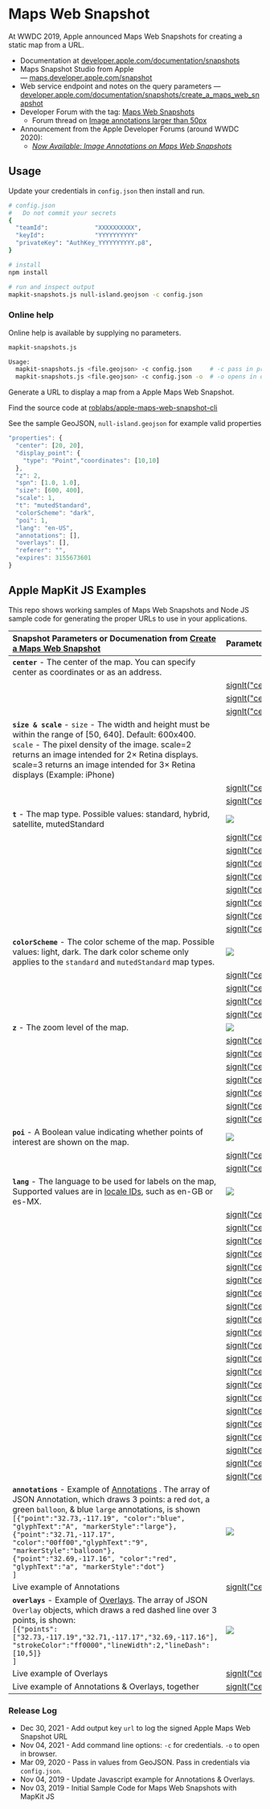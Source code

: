 # Maps Web Snapshot

At WWDC 2019, Apple announced Maps Web Snapshots for creating a static map from a URL.  

* Documentation at [developer.apple.com/documentation/snapshots](https://developer.apple.com/documentation/snapshots)
* Maps Snapshot Studio from Apple — [maps.developer.apple.com/snapshot](https://maps.developer.apple.com/snapshot)
* Web service endpoint and notes on the query parameters  — [developer.apple.com/documentation/snapshots/create_a_maps_web_snapshot](https://developer.apple.com/documentation/snapshots/create_a_maps_web_snapshot)
* Developer Forum with the tag: [Maps Web Snapshots](https://developer.apple.com/forums/tags/maps-web-snapshots)
  * Forum thread on [Image annotations larger than 50px](https://developer.apple.com/forums/thread/655042)
* Announcement from the Apple Developer Forums (around WWDC 2020):
  * [*Now Available: Image Annotations on Maps Web Snapshots*](https://developer.apple.com/forums/thread/649750)


## Usage

Update your credentials in `config.json` then install and run.

```bash
# config.json
#   Do not commit your secrets
{
  "teamId":             "XXXXXXXXXX",
  "keyId":              "YYYYYYYYYY"
  "privateKey": "AuthKey_YYYYYYYYYY.p8",
}
```

``` bash
# install
npm install

# run and inspect output
mapkit-snapshots.js null-island.geojson -c config.json
```

### Online help

Online help is available by supplying no parameters.

```bash
mapkit-snapshots.js
```

```bash
Usage:
  mapkit-snapshots.js <file.geojson> -c config.json     # -c pass in privateKey, teamId, keyId
  mapkit-snapshots.js <file.geojson> -c config.json -o  # -o opens in default browser
```

Generate a URL to display a map from a Apple Maps Web Snapshot.  

Find the source code at [roblabs/apple-maps-web-snapshot-cli](https://github.com/roblabs/apple-maps-web-snapshot-cli)

See the sample GeoJSON, `null-island.geojson` for example valid properties

``` Javascript
"properties": {
  "center": [20, 20],
  "display_point": {
    "type": "Point","coordinates": [10,10]
  },
  "z": 2,
  "spn": [1.0, 1.0],
  "size": [600, 400],
  "scale": 1,
  "t": "mutedStandard",
  "colorScheme": "dark",
  "poi": 1,
  "lang": "en-US",
  "annotations": [],
  "overlays": [],
  "referer": "",
  "expires": 3155673601
}
```

## Apple MapKit JS Examples

This repo shows working samples of Maps Web Snapshots and Node JS sample code for generating the proper URLs to use in your applications.

| Snapshot Parameters or Documenation from [Create a Maps Web Snapshot](https://developer.apple.com/documentation/snapshots/create_a_maps_web_snapshot#center) |  Parameter examples|
| :------------- | :------------- |
| **`center`** - The center of the map. You can specify center as coordinates or as an address.  |   |
|   |  [signIt(\"center=0,0\")](https://snapshot.apple-mapkit.com/api/v1/snapshot?center=0,0&teamId=J7V35W7ES8&keyId=VKGGG3L5BX&signature=_CQvIG7iQGN-0tiyqXAOBbjt0tInsepLNbCeO8sbhkdS7VLf2hDCdiQluSRTfmVcWLzABiqeK96YqgH2qYYOgA) |
|   |  [signIt(\"center=37.839622,-119.515182\")](https://snapshot.apple-mapkit.com/api/v1/snapshot?center=37.839622,-119.515182&teamId=J7V35W7ES8&keyId=VKGGG3L5BX&signature=vBLwprXb_BKv417xNjPFYtsVlwAO1jM_ywxa7AR5MoinYyMaWa3doXu9KD0kiDeUdx8bvFGavXggeFwKSlGKxA) |
|   |  [signIt(\"center=San%20Diego,%20California\")](https://snapshot.apple-mapkit.com/api/v1/snapshot?center=San%20Diego,%20California&teamId=J7V35W7ES8&keyId=VKGGG3L5BX&signature=t76FXl_bIIv9s9LabHtorewlx9UMDvsrCAo0UeSCKKUyKFjg3IhDu6n3ApaDrwwKj-86ANk1GjpDHSuE8Oh5jA) |
| **`size & scale`** - `size` - The width and height must be within the range of [50, 640]. Default: 600x400. `scale` - The pixel density of the image. scale=2 returns an image intended for 2× Retina displays. scale=3 returns an image intended for 3× Retina displays (Example: iPhone) |  |
|   |  [signIt(\"center=San%20Diego,%20California&scale=1\")](https://snapshot.apple-mapkit.com/api/v1/snapshot?center=San%20Diego,%20California&scale=1&teamId=J7V35W7ES8&keyId=VKGGG3L5BX&signature=YA-Wzqp3VDrrT1nqkbY_l63-NqGXKtNIG8mJFqIq_2-lcaGW6qvfIX7Bk1xAsOdTSgu7i1o9KV6tSj-DFx4Hyg) |
|   |  [signIt(\"center=San%20Diego,%20California&scale=2\")](https://snapshot.apple-mapkit.com/api/v1/snapshot?center=San%20Diego,%20California&scale=2&teamId=J7V35W7ES8&keyId=VKGGG3L5BX&signature=Cb9io7vYYAKK-VRkw7LHGfMUsfUSEIMMZHcl8TryR7JiAYimt6eZliS7vVR0xygB5EWhysfKnIEBImbNUF1imA) |
| **`t`** - The map type.  Possible values: standard, hybrid, satellite, mutedStandard | ![](assets/t.gif)
|   |  [signIt(\"center=37.839622,-119.515182&t=standard\")](https://snapshot.apple-mapkit.com/api/v1/snapshot?center=37.839622,-119.515182&t=standard&teamId=J7V35W7ES8&keyId=VKGGG3L5BX&signature=mz4a82aYZSa9tif0xNk6Y1FPc6qgd0wLoeFpHoz7AG3cdrwjQNRiqDaPCEgeWUAl2R_NeMGOc9pHPNqLxfrNeA) |
|   |  [signIt(\"center=37.839622,-119.515182&t=hybrid\")](https://snapshot.apple-mapkit.com/api/v1/snapshot?center=37.839622,-119.515182&t=hybrid&teamId=J7V35W7ES8&keyId=VKGGG3L5BX&signature=PUr_jizu7C0UcZ_ZQgUiZJ7ou-ZKEIOIFCvrt-Rn6BKxeyNdILowtXSpOtn6P90B8bw_XEO5iJoiewJYzdaqwA) |
|   |  [signIt(\"center=37.839622,-119.515182&t=satellite\")](https://snapshot.apple-mapkit.com/api/v1/snapshot?center=37.839622,-119.515182&t=satellite&teamId=J7V35W7ES8&keyId=VKGGG3L5BX&signature=oIjW35TikDHnTbmDQ_3IhBqiurI6hqWKxAkNlvvXMi8O6_FhrxM_-tOUEpa3-9mqVo5dbgCbBi4dRvu7ZrKNeg) |
|   |  [signIt(\"center=37.839622,-119.515182&t=mutedStandard\")](https://snapshot.apple-mapkit.com/api/v1/snapshot?center=37.839622,-119.515182&t=mutedStandard&teamId=J7V35W7ES8&keyId=VKGGG3L5BX&signature=5S5WmubPUfHWeSC8zgAQBYR3jAAx6p9DRYnagOMzx9xJZxB-JoMMhvGaE2yDppb2SU0UY2iGeJuA7efuSfg6AA) |
|   |  [signIt(\"center=San%20Diego,%20California&t=standard\")](https://snapshot.apple-mapkit.com/api/v1/snapshot?center=San%20Diego,%20California&t=standard&teamId=J7V35W7ES8&keyId=VKGGG3L5BX&signature=lPSdzn6czRvKWg1AxJQ30n2B5fUha4sh0VP2zcLuC9Imt6Mrc-AD6DA7Nrc8XoptHiZ4VDH3FF5LM4qrayiBzQ) |
|   |  [signIt(\"center=San%20Diego,%20California&t=hybrid\")](https://snapshot.apple-mapkit.com/api/v1/snapshot?center=San%20Diego,%20California&t=hybrid&teamId=J7V35W7ES8&keyId=VKGGG3L5BX&signature=H4A4thBAWFrvgX8GuovdPlmjy_3DSnItX4MsSYBdvmo96OymSbK2gAuEjEzwNv0l0Xj6CI1UbMxqfCtUc41OxQ) |
|   |  [signIt(\"center=San%20Diego,%20California&t=satellite\")](https://snapshot.apple-mapkit.com/api/v1/snapshot?center=San%20Diego,%20California&t=satellite&teamId=J7V35W7ES8&keyId=VKGGG3L5BX&signature=7FGJ1JjkSohegbrN5Rrh84A3kBSusbaXWZvmLITKOH3dqKZNIKmTJVONOR5gy7yMuDgiDVS-fxXF-LwTDICkEw) |
|   |  [signIt(\"center=San%20Diego,%20California&t=mutedStandard\")](https://snapshot.apple-mapkit.com/api/v1/snapshot?center=San%20Diego,%20California&t=mutedStandard&teamId=J7V35W7ES8&keyId=VKGGG3L5BX&signature=ydxvw2A_-12_6GyMr8tveiDwD69UF0fY3bHYnGppF413kYNir0RUFxsJ6_WPz47YXe1VkOvtXcAHTthF5Kwccg) |
| **`colorScheme`** - The color scheme of the map.  Possible values: light, dark. The dark color scheme only applies to the `standard` and `mutedStandard` map types. | ![](assets/colorScheme.gif)
|   |  [signIt(\"center=San%20Diego,%20California&t=standard&colorScheme=light\")](https://snapshot.apple-mapkit.com/api/v1/snapshot?center=San%20Diego,%20California&t=standard&colorScheme=light&teamId=J7V35W7ES8&keyId=VKGGG3L5BX&signature=VcNbRE3kHLrshJaSe6yTKjECAyUFRe9YZpHvmbUAKkvhUAtzGOXXaoxk0prTvaC-1F-RmaHbl4n3UNqg_Z12LA) |
|   |  [signIt(\"center=San%20Diego,%20California&t=standard&colorScheme=dark\")](https://snapshot.apple-mapkit.com/api/v1/snapshot?center=San%20Diego,%20California&t=standard&colorScheme=dark&teamId=J7V35W7ES8&keyId=VKGGG3L5BX&signature=crD96c6VOA8XyvuYAi9l1j8rvcbPBQrU7WmPbIvuK4GZqUqnalgvx3oaQ_elVe6oot60JDBDTTIocB5yCSrv3A) |
|   |  [signIt(\"center=San%20Diego,%20California&t=mutedStandard&colorScheme=light\")](https://snapshot.apple-mapkit.com/api/v1/snapshot?center=San%20Diego,%20California&t=mutedStandard&colorScheme=light&teamId=J7V35W7ES8&keyId=VKGGG3L5BX&signature=JYPWEYfCTL_AAsaQuuNjbzgnviTJTRH7dUXede05l2ON2Taijnt_c_8YXlYhLOVbKtTZooWNlyuLQ1iNAzIy4g) |
|   |  [signIt(\"center=San%20Diego,%20California&t=mutedStandard&colorScheme=dark\")](https://snapshot.apple-mapkit.com/api/v1/snapshot?center=San%20Diego,%20California&t=mutedStandard&colorScheme=dark&teamId=J7V35W7ES8&keyId=VKGGG3L5BX&signature=opuNjPhzMb06ESlXf94STjHcZnB1za9CwaG1BsUQgdx1JhyeU3T4mpatqAD1Qi8d5KT3ncGc_onEVZnjflK1Yw) |
| **`z`** - The zoom level of the map.  | ![](assets/z.gif)
|   |  [signIt(\"center=37.839622,-119.515182&z=15\")](https://snapshot.apple-mapkit.com/api/v1/snapshot?center=37.839622,-119.515182&z=15&teamId=J7V35W7ES8&keyId=VKGGG3L5BX&signature=pUUoZ7mIon70G4Xa3TrpcK_5un_waTXOxezS8u9qywHHcxmhjAZpRyUjZ-SsaJ05-GSWVZX9UgNOvMf1Ba9T2A) |
|   |  [signIt(\"center=37.839622,-119.515182&z=14\")](https://snapshot.apple-mapkit.com/api/v1/snapshot?center=37.839622,-119.515182&z=14&teamId=J7V35W7ES8&keyId=VKGGG3L5BX&signature=XrL4G6wNunFeLYfuV_dQ89pcyqihOtYw5dWn4ESiUEvHoTiptaWzdV7Abi0gR-EK3Vn43gWaBJoii3UNQ5gccA) |
|   |  [signIt(\"center=37.839622,-119.515182&z=13\")](https://snapshot.apple-mapkit.com/api/v1/snapshot?center=37.839622,-119.515182&z=13&teamId=J7V35W7ES8&keyId=VKGGG3L5BX&signature=YmwpwvEkwDyeotXx__ogs1JOoULIbMIQjoqYX8Ix9lvDhW5f8fNU4hIr13ZbQ0dUar4fw7Mx5peVw75YwKDyAA) |
|   |  [signIt(\"center=37.839622,-119.515182&z=12\")](https://snapshot.apple-mapkit.com/api/v1/snapshot?center=37.839622,-119.515182&z=12&teamId=J7V35W7ES8&keyId=VKGGG3L5BX&signature=Vkj5glB1WeGztGobS_5EIvIxEQi2DHQXytVDHvA3IEfqoqIlLIicl-9O84vrswsKAqQVmnRUDOGw6n-H9CjKyg) |
|   |  [signIt(\"center=37.839622,-119.515182&z=11\")](https://snapshot.apple-mapkit.com/api/v1/snapshot?center=37.839622,-119.515182&z=11&teamId=J7V35W7ES8&keyId=VKGGG3L5BX&signature=d9C5kBKjmR5xEy14OQXobUtZbMpsCcf_voWk5M_JDsegKVU6Idg5O4iDqz_AX_zRwxM-cBekS3FfRhYL-Nz6oQ) |
|   |  [signIt(\"center=37.839622,-119.515182&z=10\")](https://snapshot.apple-mapkit.com/api/v1/snapshot?center=37.839622,-119.515182&z=10&teamId=J7V35W7ES8&keyId=VKGGG3L5BX&signature=CZ90uXzEFPTEf8N2jtJoJY80okgf4dzQFIskMS1xRvQabdl3zx-Ut0aQdrz_RBgyu0BlpQJEoJL0T8nP_NG7ug) |
|   |  [signIt(\"center=37.839622,-119.515182&z=9\")](https://snapshot.apple-mapkit.com/api/v1/snapshot?center=37.839622,-119.515182&z=9&teamId=J7V35W7ES8&keyId=VKGGG3L5BX&signature=7OAiv1VSLhwkYEjsfLwEKh_uDFLJGrpdqUJnDBzRQL6qCerfLwlUk9R2BsCF6Kl9kdcxKyGu7Vf3FazULXqdgQ) |
| **`poi`** - A Boolean value indicating whether points of interest are shown on the map.  | ![](assets/poi.gif) |
|   |  [signIt(\"center=San%20Francisco,%20California&t=mutedStandard&poi=0\")](https://snapshot.apple-mapkit.com/api/v1/snapshot?center=San%20Francisco,%20California&t=mutedStandard&poi=0&teamId=J7V35W7ES8&keyId=VKGGG3L5BX&signature=2Xu7FoCPZgcg2HnHwBVpaCvUnxIFp0aR3mzxCDjtrlPv3D4nM48gS4AaDoq4hWEoVIOdLv7CKA7TdvoTRJGclA) |
|   |  [signIt(\"center=San%20Francisco,%20California&t=mutedStandard&poi=1\")](https://snapshot.apple-mapkit.com/api/v1/snapshot?center=San%20Francisco,%20California&t=mutedStandard&poi=1&teamId=J7V35W7ES8&keyId=VKGGG3L5BX&signature=yZyRYiWZQNYLQ9SKXIpNjArUYoVYKGvQhD8unThM8_TbagdAyE_Ik3p2CYbApYFCNw4Cw6eRqZkmAp9LQlQAzA) |
| **`lang`** - The language to be used for labels on the map, Supported values are in [locale IDs](https://developer.apple.com/library/archive/documentation/MacOSX/Conceptual/BPInternational/LanguageandLocaleIDs/LanguageandLocaleIDs.html), such as en-GB or es-MX. | ![](assets/lang.gif)
|   |  [signIt(\"center=37.839622,-119.515182&z=3&lang=ar-AR\")](https://snapshot.apple-mapkit.com/api/v1/snapshot?center=37.839622,-119.515182&z=3&lang=ar-AR&teamId=J7V35W7ES8&keyId=VKGGG3L5BX&signature=EfCgPO0IF1sAuhV7tTSkDHGnkLFdlxPPntOgqi1PFgnibbRZc-MvPumLTPfJNKJA99hcPHZ2Ri_zDAYyzEw5oA) |
|   |  [signIt(\"center=37.839622,-119.515182&z=3&lang=de-DE\")](https://snapshot.apple-mapkit.com/api/v1/snapshot?center=37.839622,-119.515182&z=3&lang=de-DE&teamId=J7V35W7ES8&keyId=VKGGG3L5BX&signature=v0fcIINKQiGtBSU_Hps_gIAxE3uBmZbi29HfVfbJN7GPuDEeTsjvW-SvkUQmneTijYSL3qTm_i8AtpI0oT54vg) |
|   |  [signIt(\"center=37.839622,-119.515182&z=3&lang=en-US\")](https://snapshot.apple-mapkit.com/api/v1/snapshot?center=37.839622,-119.515182&z=3&lang=en-US&teamId=J7V35W7ES8&keyId=VKGGG3L5BX&signature=VlYwE5qXxEFzeKULfxGxgwgzjK9PJz9O8LsXjbizU_sb1fmQrbRYoOknyVzSV2gbq9LvSRYXnbfc_sKuLv54HA) |
|   |  [signIt(\"center=37.839622,-119.515182&z=3&lang=es-MX\")](https://snapshot.apple-mapkit.com/api/v1/snapshot?center=37.839622,-119.515182&z=3&lang=es-MX&teamId=J7V35W7ES8&keyId=VKGGG3L5BX&signature=1-970l0FuwTPZgXoTsGfGkhrjjUzY-mxLgGOeGwqIbjYz65FEoIf4p1Tu43aVxTb6gvGVx5QnAnAPK-QWEVwDg) |
|   |  [signIt(\"center=37.839622,-119.515182&z=3&lang=es-ES\")](https://snapshot.apple-mapkit.com/api/v1/snapshot?center=37.839622,-119.515182&z=3&lang=es-ES&teamId=J7V35W7ES8&keyId=VKGGG3L5BX&signature=LRlNKCRxFB_n-xg8UwZIRc0F8t8n8Ck0Pec3Pz9FmT29HBiX9CbcdVM-Wb0DJBjO2Ta6V8BHrkjkDJPkhWT4nQ) |
|   |  [signIt(\"center=37.839622,-119.515182&z=3&lang=el-GR\")](https://snapshot.apple-mapkit.com/api/v1/snapshot?center=37.839622,-119.515182&z=3&lang=el-GR&teamId=J7V35W7ES8&keyId=VKGGG3L5BX&signature=WUSOf-HW7jPvbv-BV10gpSYxlQ8hOkiV-PKEz_ECXDDzC8UDpBfm6GrFjCr4mUrrizlgws8-Ndh0rOZDUYnQWw) |
|   |  [signIt(\"center=37.839622,-119.515182&z=3&lang=fi-FI\")](https://snapshot.apple-mapkit.com/api/v1/snapshot?center=37.839622,-119.515182&z=3&lang=fi-FI&teamId=J7V35W7ES8&keyId=VKGGG3L5BX&signature=pIA_QZJZGpbIgkaMtcjLUnOrgCI53qFh5oXrn8IAtVuJ6mjOa1P7Yc0bu50BaHDkIvvGqDiQr1bB1dGjDKIrnQ) |
|   |  [signIt(\"center=37.839622,-119.515182&z=3&lang=fr-FR\")](https://snapshot.apple-mapkit.com/api/v1/snapshot?center=37.839622,-119.515182&z=3&lang=fr-FR&teamId=J7V35W7ES8&keyId=VKGGG3L5BX&signature=jA0v_xwMe8NUOTj9dsrQc9Z6USGhekatKsqxoaPVP-X2Go_QIKJnCgcUESWR5Sd9cEywW7uC8GM6nZaMmZiMWQ) |
|   |  [signIt(\"center=37.839622,-119.515182&z=3&lang=ja-JA\")](https://snapshot.apple-mapkit.com/api/v1/snapshot?center=37.839622,-119.515182&z=3&lang=ja-JA&teamId=J7V35W7ES8&keyId=VKGGG3L5BX&signature=yB0WRehXzOyQMfaCpZ8J2nGmSc484NDE9IO1OU4etcsbHmPHtoPh7Be_OdqdvJdhmflvwktX_jFZXTe2wJMbVw) |
|   |  [signIt(\"center=37.839622,-119.515182&z=3&lang=hu-HU\")](https://snapshot.apple-mapkit.com/api/v1/snapshot?center=37.839622,-119.515182&z=3&lang=hu-HU&teamId=J7V35W7ES8&keyId=VKGGG3L5BX&signature=Rck8se1DVokC0COyUj3unZQ5BybSensLM2Ku9rsuBfwzZKfN1CaR5szSA6qKH1Jrjpm0mDqQAjz_17Nf9-w5Vg) |
|   |  [signIt(\"center=37.839622,-119.515182&z=3&lang=it-IT\")](https://snapshot.apple-mapkit.com/api/v1/snapshot?center=37.839622,-119.515182&z=3&lang=it-IT&teamId=J7V35W7ES8&keyId=VKGGG3L5BX&signature=Y71gWPLRd5ONKYg2qRRxQAa3y4kSvPWN_0gL59R1E_XCKS7KglGJPobtMwj2lS9Pd0SFxwIv-HbfpvDuBuJqEg) |
|   |  [signIt(\"center=37.839622,-119.515182&z=3&lang=ko-KO\")](https://snapshot.apple-mapkit.com/api/v1/snapshot?center=37.839622,-119.515182&z=3&lang=ko-KO&teamId=J7V35W7ES8&keyId=VKGGG3L5BX&signature=k-h1YNcqH-DzrvwIEOpRV_-W3UattFI0xKlVJzToh8QL0dN80wh8ZZ3cHdhMb1Mk6nmS17xVVCQzayXmmvJh8Q) |
|   |  [signIt(\"center=37.839622,-119.515182&z=3&lang=nl-NL\")](https://snapshot.apple-mapkit.com/api/v1/snapshot?center=37.839622,-119.515182&z=3&lang=nl-NL&teamId=J7V35W7ES8&keyId=VKGGG3L5BX&signature=wKO6OxuTaDvujS7jEdBCwNwZ04Q_U5G5s3iZu3-XnY9hiWRgJKGkaQQJLffRr5dHBAat0-SpL4A6uk4Ab_6BTQ) |
|   |  [signIt(\"center=37.839622,-119.515182&z=3&lang=no-NO\")](https://snapshot.apple-mapkit.com/api/v1/snapshot?center=37.839622,-119.515182&z=3&lang=no-NO&teamId=J7V35W7ES8&keyId=VKGGG3L5BX&signature=ZisQEbZZOZhcvFWli8sl7iODwOoMyqcauHerUxd-GQibns_DEMJjuWeczEbBVtjGxFuL9pxUDzOPnAtRSHU3Mw) |
|   |  [signIt(\"center=37.839622,-119.515182&z=3&lang=he-HE\")](https://snapshot.apple-mapkit.com/api/v1/snapshot?center=37.839622,-119.515182&z=3&lang=he-HE&teamId=J7V35W7ES8&keyId=VKGGG3L5BX&signature=SOH5qn-tVgIF6l_jJQYcCpIqeCTZ6yDuaf60ja0FdmGtktPxWkksHDVfo2jYJo470Xqvj3ytft_UzIFIFGSF_A) |
|   |  [signIt(\"center=37.839622,-119.515182&z=3&lang=hi-IN\")](https://snapshot.apple-mapkit.com/api/v1/snapshot?center=37.839622,-119.515182&z=3&lang=hi-IN&teamId=J7V35W7ES8&keyId=VKGGG3L5BX&signature=J9uPvzKUAzZt66b4BKq6fxa_liDQcLyzzerS9ErbD0Vag_F25SW230py99QXerzL1am32FgdxtlQv7CCv5lLcQ) |
|   |  [signIt(\"center=37.839622,-119.515182&z=3&lang=pt-BR\")](https://snapshot.apple-mapkit.com/api/v1/snapshot?center=37.839622,-119.515182&z=3&lang=pt-BR&teamId=J7V35W7ES8&keyId=VKGGG3L5BX&signature=jaJ0Tk5ShePZGccsoG8_Sn6QoTDdLmqu8AQtDVLw10OQIEAVSrw6F_iXWRrTD1it87lH8lOvmxmpcshON4g82Q) |
|   |  [signIt(\"center=37.839622,-119.515182&z=3&lang=ru-RU\")](https://snapshot.apple-mapkit.com/api/v1/snapshot?center=37.839622,-119.515182&z=3&lang=ru-RU&teamId=J7V35W7ES8&keyId=VKGGG3L5BX&signature=h363-j7Sux1LQx3FVQIdw22HXDAaAPSX4kIYsRN7V3UDFS3XmFt2inENkCk-eGO4Hvdyo_m9k_Dx73oGvxMz1A) |
|   |  [signIt(\"center=37.839622,-119.515182&z=3&lang=tr-TR\")](https://snapshot.apple-mapkit.com/api/v1/snapshot?center=37.839622,-119.515182&z=3&lang=tr-TR&teamId=J7V35W7ES8&keyId=VKGGG3L5BX&signature=jnJpJgHZiOWWV2YXguwdkr65NVbZhKnoX-8mmMZ9uk5wtLgOvzwyySEwv8sNZc9gIjSi1ljS7TEBNvySyBoBrw) |
|   |  [signIt(\"center=37.839622,-119.515182&z=3&lang=vi-VI\")](https://snapshot.apple-mapkit.com/api/v1/snapshot?center=37.839622,-119.515182&z=3&lang=vi-VI&teamId=J7V35W7ES8&keyId=VKGGG3L5BX&signature=NEv093MrQJBfcdEQCU8nMVfsqjvI6rnb4b2LEbBebyEAJYN5XOZSCXk1x9bTj5WaCc6_y0AUFyAkdmvMs1gbXQ) |
|   |  [signIt(\"center=37.839622,-119.515182&z=3&lang=zh-ZH\")](https://snapshot.apple-mapkit.com/api/v1/snapshot?center=37.839622,-119.515182&z=3&lang=zh-ZH&teamId=J7V35W7ES8&keyId=VKGGG3L5BX&signature=L6tZdfL4x-0oOQUJyABERtmIrY6Xoh-_VnNnLuyZRDLdkiYrXl8a8sL8gzJalAnDF1o9ZBQYVylrZyCdT3WcIA) |
| **`annotations`** - Example of [Annotations](https://developer.apple.com/documentation/snapshots/annotation) .  The array of JSON Annotation, which draws 3 points: a red `dot`, a green `balloon`, & blue `large` annotations, is shown `[{"point":"32.73,-117.19", "color":"blue",  "glyphText":"A", "markerStyle":"large"},` <br> `{"point":"32.71,-117.17", "color":"00ff00","glyphText":"9", "markerStyle":"balloon"},` <br> `{"point":"32.69,-117.16", "color":"red",   "glyphText":"a", "markerStyle":"dot"}` <br> `]` | ![](assets/annotations/snapshot.png) |
| Live example of Annotations |  [signIt(\"center=San%20Diego,%20California&\<urlEncoded Annotations\>\")](https://snapshot.apple-mapkit.com/api/v1/snapshot?center=San%20Diego,%20California&annotations=%5B%7B%22point%22%3A%2232.732373%2C-117.197503%22%2C%22color%22%3A%22blue%22%2C%22glyphText%22%3A%22A%22%2C%22markerStyle%22%3A%22large%22%7D%2C%7B%22point%22%3A%2232.715104%2C-117.174038%22%2C%22color%22%3A%2200ff00%22%2C%22glyphText%22%3A%229%22%2C%22markerStyle%22%3A%22balloon%22%7D%2C%7B%22point%22%3A%2232.699945%2C-117.169792%22%2C%22color%22%3A%22red%22%2C%22glyphText%22%3A%22a%22%2C%22markerStyle%22%3A%22dot%22%7D%5D&teamId=J7V35W7ES8&keyId=VKGGG3L5BX&signature=ZGhh0aC2Gx-2TPpt3ZAHzO2t-3MA5hcax6x3ZLzPdFNg0clr6rTGofG6TDNWe5TDZQH4sZyC8HP73df5GPn9SQ) |
| **`overlays`** - Example of [Overlays](https://developer.apple.com/documentation/snapshots/overlay).    The array of JSON `Overlay` objects, which draws a red dashed line over 3 points, is shown:<br> `[{"points":["32.73,-117.19","32.71,-117.17","32.69,-117.16"],`<br>`"strokeColor":"ff0000","lineWidth":2,"lineDash":[10,5]}`<br>`]`  | ![](assets/overlays/snapshot.png) |
|  Live example of Overlays |  [signIt(\"center=San%20Diego,%20California&\<urlEncoded Overlay\>\")](https://snapshot.apple-mapkit.com/api/v1/snapshot?center=San%20Diego,%20California&overlays=%5B%7B%22points%22%3A%5B%2232.732373%2C-117.197503%22%2C%2232.715104%2C-117.174038%22%2C%2232.699945%2C-117.169792%22%5D%2C%22strokeColor%22%3A%22ff0000%22%2C%22lineWidth%22%3A2%2C%22lineDash%22%3A%5B10%2C5%5D%7D%5D&teamId=J7V35W7ES8&keyId=VKGGG3L5BX&signature=WYbdsjcE22KI8tCrxM0YJJdYFfNgsC58OlhpTatdszcC2o53A-EDW5J4XbsCxhdEv4jFy_DW3Rq19jCBAc7q6w) |
| Live example of Annotations & Overlays, together|  [signIt(\"center=San%20Diego,%20California&\<urlEncoded Annotation &  Overlay\>\")](https://snapshot.apple-mapkit.com/api/v1/snapshot?center=San%20Diego,%20California&annotations=%5B%7B%22point%22%3A%2232.732373%2C-117.197503%22%2C%22color%22%3A%22blue%22%2C%22glyphText%22%3A%22A%22%2C%22markerStyle%22%3A%22large%22%7D%2C%7B%22point%22%3A%2232.715104%2C-117.174038%22%2C%22color%22%3A%2200ff00%22%2C%22glyphText%22%3A%229%22%2C%22markerStyle%22%3A%22balloon%22%7D%2C%7B%22point%22%3A%2232.699945%2C-117.169792%22%2C%22color%22%3A%22red%22%2C%22glyphText%22%3A%22a%22%2C%22markerStyle%22%3A%22dot%22%7D%5D&overlays=%5B%7B%22points%22%3A%5B%2232.732373%2C-117.197503%22%2C%2232.715104%2C-117.174038%22%2C%2232.699945%2C-117.169792%22%5D%2C%22strokeColor%22%3A%22ff0000%22%2C%22lineWidth%22%3A2%2C%22lineDash%22%3A%5B10%2C5%5D%7D%5D&teamId=J7V35W7ES8&keyId=VKGGG3L5BX&signature=m9UAKoC0ShqSpMTHAvIlH2R3qFllvtDtJkchCHRYu6MB69MjsX09FNELsuD3jCegnkr1QV0JIsv5r9nhLlNzrw) |


### Release Log

* Dec 30, 2021 - Add output key `url` to log the signed Apple Maps Web Snapshot URL
* Nov 04, 2021 - Add command line options:  `-c` for credentials.  `-o` to open in browser.
* Mar 09, 2020 - Pass in values from GeoJSON.  Pass in credentials via `config.json`.
* Nov 04, 2019 - Update Javascript example for Annotations & Overlays.
* Nov 03, 2019 - Initial Sample Code for Maps Web Snapshots with MapKit JS


<!--
// Generate `git log` format with
git log --pretty=format:"* %ad - %s" --date=format:'%b %d, %Y'
-->
